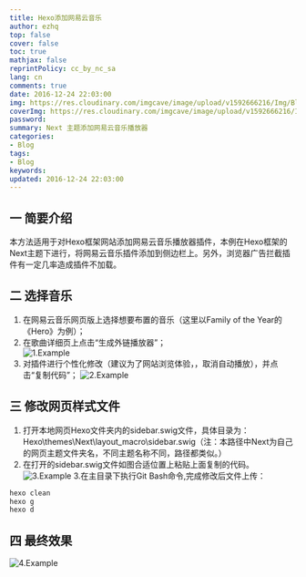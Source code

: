 ```yaml
---
title: Hexo添加网易云音乐
author: ezhq
top: false
cover: false
toc: true
mathjax: false
reprintPolicy: cc_by_nc_sa
lang: cn
comments: true
date: 2016-12-24 22:03:00
img: https://res.cloudinary.com/imgcave/image/upload/v1592666216/Img/BlogCover/NeteaseMusic_qghpi9.png
coverImg: https://res.cloudinary.com/imgcave/image/upload/v1592666216/Img/BlogCover/NeteaseMusic_qghpi9.png
password:
summary: Next 主题添加网易云音乐播放器
categories:
- Blog
tags: 
- Blog
keywords:
updated: 2016-12-24 22:03:00
---
```


## 一 简要介绍  
本方法适用于对Hexo框架网站添加网易云音乐播放器插件，本例在Hexo框架的Next主题下进行，将网易云音乐插件添加到侧边栏上。另外，浏览器广告拦截插件有一定几率造成插件不加载。  

## 二 选择音乐  
1. 在网易云音乐网页版上选择想要布置的音乐（这里以Family of the Year的《Hero》为例）；  
2. 在歌曲详细页上点击“生成外链播放器”；  
   ![1.Example](https://res.cloudinary.com/imgcave/image/upload/v1592666275/Img/BlogCover/aurdes_01_hwowlt.png)
3. 对插件进行个性化修改（建议为了网站浏览体验，，取消自动播放），并点击“复制代码”； 
   ![2.Example](https://res.cloudinary.com/imgcave/image/upload/v1592666315/Img/BlogCover/aurdes_02_jgm2t9.png)

## 三 修改网页样式文件  
1. 打开本地网页Hexo文件夹内的sidebar.swig文件，具体目录为：Hexo\themes\Next\layout\_macro\sidebar.swig（注：本路径中Next为自己的网页主题文件夹名，不同主题名称不同，路径都类似。）  
2. 在打开的sidebar.swig文件如图合适位置上粘贴上面复制的代码。
   ![3.Example](https://res.cloudinary.com/imgcave/image/upload/v1592666343/Img/BlogCover/aurdes_03_juffot.png)
3.在主目录下执行Git Bash命令,完成修改后文件上传：
```bash
hexo clean
hexo g
hexo d
```
## 四 最终效果  
![4.Example](https://res.cloudinary.com/imgcave/image/upload/v1592666374/Img/BlogCover/aurdes_04_dl0kco.png)

